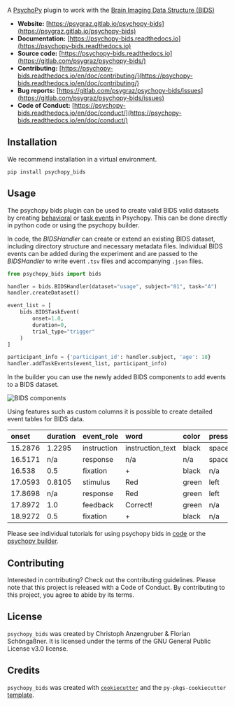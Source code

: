 A [PsychoPy](https://www.psychopy.org/) plugin to work with the [Brain Imaging Data Structure (BIDS)](https://bids-specification.readthedocs.io/)

* **Website:** [https://psygraz.gitlab.io/psychopy-bids](https://psygraz.gitlab.io/psychopy-bids)
* **Documentation:** [https://psychopy-bids.readthedocs.io](https://psychopy-bids.readthedocs.io)
* **Source code:** [https://psychopy-bids.readthedocs.io](https://gitlab.com/psygraz/psychopy-bids/)
* **Contributing:** [https://psychopy-bids.readthedocs.io/en/doc/contributing/](https://psychopy-bids.readthedocs.io/en/doc/contributing/)
* **Bug reports:** [https://gitlab.com/psygraz/psychopy-bids/issues](https://gitlab.com/psygraz/psychopy-bids/issues)
* **Code of Conduct:** [https://psychopy-bids.readthedocs.io/en/doc/conduct/](https://psychopy-bids.readthedocs.io/en/doc/conduct/)

## Installation

We recommend installation in a virtual environment.

``` console
pip install psychopy_bids
```

## Usage

The psychopy bids plugin can be used to create valid BIDS valid datasets by creating [behavioral](https://bids-specification.readthedocs.io/en/stable/modality-specific-files/behavioral-experiments.html#example-_behtsv) or [task events](https://bids-specification.readthedocs.io/en/stable/04-modality-specific-files/05-task-events.html) in Psychopy. This can be done directly in python code or using the psychopy builder.

In code, the *BIDSHandler* can create or extend an existing BIDS dataset, including directory structure and necessary metadata files. Individual BIDS events can be added during the experiment and are passed to the *BIDSHandler* to write event `.tsv` files and accompanying `.json` files.

``` py linenums="1"
from psychopy_bids import bids

handler = bids.BIDSHandler(dataset="usage", subject="01", task="A")
handler.createDataset()

event_list = [
    bids.BIDSTaskEvent(
        onset=1.0,
        duration=0,
        trial_type="trigger"
    )
]

participant_info = {'participant_id': handler.subject, 'age': 18}
handler.addTaskEvents(event_list, participant_info)
```

In the builder you can use the newly added BIDS components to add events to a BIDS dataset.

![BIDS components](./img/home-fig01.PNG)

Using features such as custom columns it is possible to create detailed event tables for BIDS data.

| onset | duration | event_role | word | color | pressed_key | trial_type | response_time | trial_number | response_accuracy |
| :--- | :--- | :--- | :--- | :--- | :--- | :--- | :--- | :--- | :--- |
| 15.2876 | 1.2295 | instruction | instruction_text | black | space | n/a | 1.2295 | n/a | n/a |
| 16.5171 | n/a | response | n/a | n/a | space | n/a | 1.2295 | n/a | n/a |
| 16.538 | 0.5 | fixation | +  | black | n/a | n/a | n/a | n/a | n/a |
| 17.0593 | 0.8105 | stimulus | Red | green | left | incongruent | 0.8105 | 1.0 | correct |
| 17.8698 | n/a | response | Red | green | left | incongruent | 0.8105 | 1.0 | correct |
| 17.8972 | 1.0 | feedback | Correct! | green | n/a | incongruent | n/a | 1.0 | n/a |
| 18.9272  | 0.5 | fixation | + | black | n/a | n/a | n/a | n/a | n/a |

Please see individual tutorials for using psychopy bids in [code](./coder.md) or the [psychopy builder](./builder.md).

## Contributing

Interested in contributing? Check out the contributing guidelines. Please note that this project is released with a Code of Conduct. By contributing to this project, you agree to abide by its terms.

## License

`psychopy_bids` was created by Christoph Anzengruber & Florian Schöngaßner. It is licensed under the terms of the GNU General Public License v3.0 license.

## Credits

`psychopy_bids` was created with [`cookiecutter`](https://cookiecutter.readthedocs.io/en/latest/) and the `py-pkgs-cookiecutter` [template](https://github.com/py-pkgs/py-pkgs-cookiecutter).